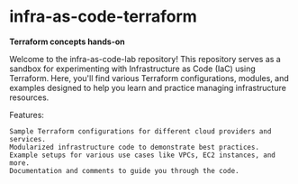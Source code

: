 # infra-as-code-terraform
**Terraform concepts hands-on**


Welcome to the infra-as-code-lab repository! This repository serves as a sandbox for experimenting with Infrastructure as Code (IaC) using Terraform. Here, you'll find various Terraform configurations, modules, and examples designed to help you learn and practice managing infrastructure resources.

Features:

    Sample Terraform configurations for different cloud providers and services.
    Modularized infrastructure code to demonstrate best practices.
    Example setups for various use cases like VPCs, EC2 instances, and more.
    Documentation and comments to guide you through the code.
